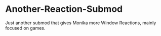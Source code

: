 # Another-Reaction-Submod
Just another submod that gives Monika more Window Reactions, mainly focused on games.
